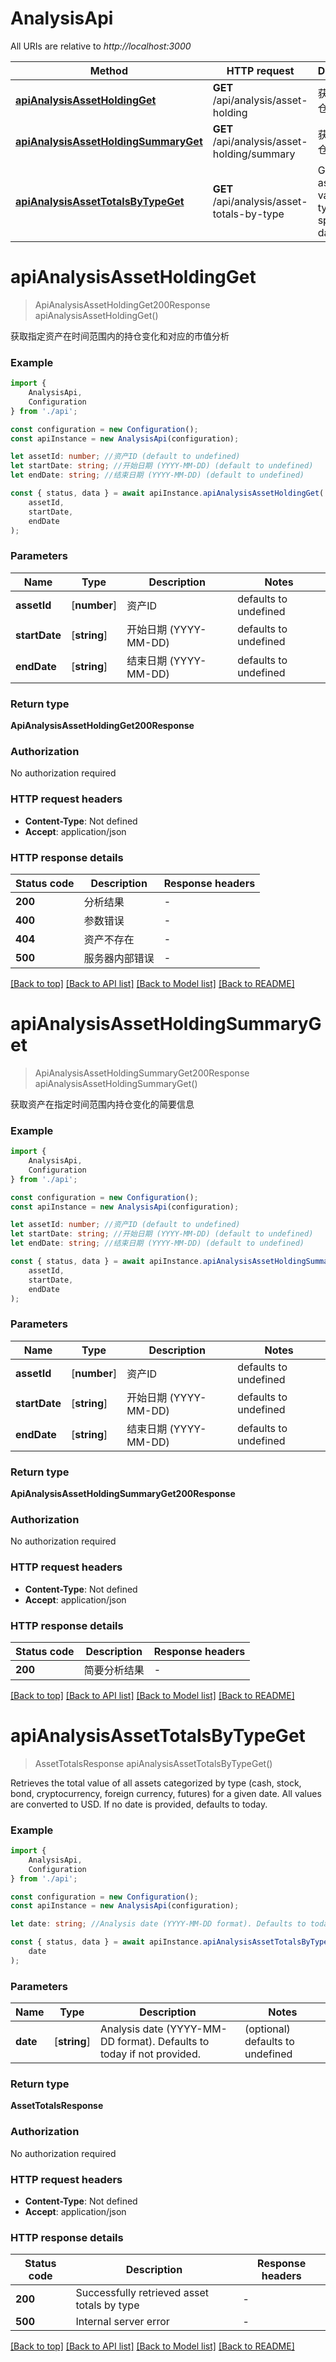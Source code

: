 # AnalysisApi

All URIs are relative to *http://localhost:3000*

|Method | HTTP request | Description|
|------------- | ------------- | -------------|
|[**apiAnalysisAssetHoldingGet**](#apianalysisassetholdingget) | **GET** /api/analysis/asset-holding | 获取资产持仓分析|
|[**apiAnalysisAssetHoldingSummaryGet**](#apianalysisassetholdingsummaryget) | **GET** /api/analysis/asset-holding/summary | 获取资产持仓简要分析|
|[**apiAnalysisAssetTotalsByTypeGet**](#apianalysisassettotalsbytypeget) | **GET** /api/analysis/asset-totals-by-type | Get total asset values by type for a specific date|

# **apiAnalysisAssetHoldingGet**
> ApiAnalysisAssetHoldingGet200Response apiAnalysisAssetHoldingGet()

获取指定资产在时间范围内的持仓变化和对应的市值分析

### Example

```typescript
import {
    AnalysisApi,
    Configuration
} from './api';

const configuration = new Configuration();
const apiInstance = new AnalysisApi(configuration);

let assetId: number; //资产ID (default to undefined)
let startDate: string; //开始日期 (YYYY-MM-DD) (default to undefined)
let endDate: string; //结束日期 (YYYY-MM-DD) (default to undefined)

const { status, data } = await apiInstance.apiAnalysisAssetHoldingGet(
    assetId,
    startDate,
    endDate
);
```

### Parameters

|Name | Type | Description  | Notes|
|------------- | ------------- | ------------- | -------------|
| **assetId** | [**number**] | 资产ID | defaults to undefined|
| **startDate** | [**string**] | 开始日期 (YYYY-MM-DD) | defaults to undefined|
| **endDate** | [**string**] | 结束日期 (YYYY-MM-DD) | defaults to undefined|


### Return type

**ApiAnalysisAssetHoldingGet200Response**

### Authorization

No authorization required

### HTTP request headers

 - **Content-Type**: Not defined
 - **Accept**: application/json


### HTTP response details
| Status code | Description | Response headers |
|-------------|-------------|------------------|
|**200** | 分析结果 |  -  |
|**400** | 参数错误 |  -  |
|**404** | 资产不存在 |  -  |
|**500** | 服务器内部错误 |  -  |

[[Back to top]](#) [[Back to API list]](../README.md#documentation-for-api-endpoints) [[Back to Model list]](../README.md#documentation-for-models) [[Back to README]](../README.md)

# **apiAnalysisAssetHoldingSummaryGet**
> ApiAnalysisAssetHoldingSummaryGet200Response apiAnalysisAssetHoldingSummaryGet()

获取资产在指定时间范围内持仓变化的简要信息

### Example

```typescript
import {
    AnalysisApi,
    Configuration
} from './api';

const configuration = new Configuration();
const apiInstance = new AnalysisApi(configuration);

let assetId: number; //资产ID (default to undefined)
let startDate: string; //开始日期 (YYYY-MM-DD) (default to undefined)
let endDate: string; //结束日期 (YYYY-MM-DD) (default to undefined)

const { status, data } = await apiInstance.apiAnalysisAssetHoldingSummaryGet(
    assetId,
    startDate,
    endDate
);
```

### Parameters

|Name | Type | Description  | Notes|
|------------- | ------------- | ------------- | -------------|
| **assetId** | [**number**] | 资产ID | defaults to undefined|
| **startDate** | [**string**] | 开始日期 (YYYY-MM-DD) | defaults to undefined|
| **endDate** | [**string**] | 结束日期 (YYYY-MM-DD) | defaults to undefined|


### Return type

**ApiAnalysisAssetHoldingSummaryGet200Response**

### Authorization

No authorization required

### HTTP request headers

 - **Content-Type**: Not defined
 - **Accept**: application/json


### HTTP response details
| Status code | Description | Response headers |
|-------------|-------------|------------------|
|**200** | 简要分析结果 |  -  |

[[Back to top]](#) [[Back to API list]](../README.md#documentation-for-api-endpoints) [[Back to Model list]](../README.md#documentation-for-models) [[Back to README]](../README.md)

# **apiAnalysisAssetTotalsByTypeGet**
> AssetTotalsResponse apiAnalysisAssetTotalsByTypeGet()

Retrieves the total value of all assets categorized by type (cash, stock, bond,  cryptocurrency, foreign currency, futures) for a given date. All values are  converted to USD. If no date is provided, defaults to today. 

### Example

```typescript
import {
    AnalysisApi,
    Configuration
} from './api';

const configuration = new Configuration();
const apiInstance = new AnalysisApi(configuration);

let date: string; //Analysis date (YYYY-MM-DD format). Defaults to today if not provided. (optional) (default to undefined)

const { status, data } = await apiInstance.apiAnalysisAssetTotalsByTypeGet(
    date
);
```

### Parameters

|Name | Type | Description  | Notes|
|------------- | ------------- | ------------- | -------------|
| **date** | [**string**] | Analysis date (YYYY-MM-DD format). Defaults to today if not provided. | (optional) defaults to undefined|


### Return type

**AssetTotalsResponse**

### Authorization

No authorization required

### HTTP request headers

 - **Content-Type**: Not defined
 - **Accept**: application/json


### HTTP response details
| Status code | Description | Response headers |
|-------------|-------------|------------------|
|**200** | Successfully retrieved asset totals by type |  -  |
|**500** | Internal server error |  -  |

[[Back to top]](#) [[Back to API list]](../README.md#documentation-for-api-endpoints) [[Back to Model list]](../README.md#documentation-for-models) [[Back to README]](../README.md)

